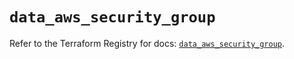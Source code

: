 # `data_aws_security_group`

Refer to the Terraform Registry for docs: [`data_aws_security_group`](https://registry.terraform.io/providers/hashicorp/aws/5.100.0/docs/data-sources/security_group).

